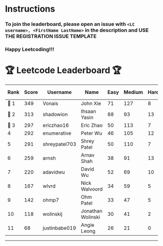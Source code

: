 # Instructions
### To join the leaderboard, please open an issue with `<LC username>, <FirstName LastName>` in the description and USE THE REGISTRATION ISSUE TEMPLATE
### Happy Leetcoding!!!


# 🏆 Leetcode Leaderboard 🏆

| Rank | Score | Username       | Name | Easy | Medium | Hard | Problems Solved |
|------|----------------|-----------------|-------------------|--------------|--------------|--------------|--------------|
| 🥇 1 | 349 | Vonais | John Xie | 71 | 127 | 8 | 206 |
| 🥈 2 | 313 | shadowion | Ihsaan Yasin | 88 | 93 | 13 | 194 |
| 🥉 3 | 297 | ericzhao16 | Eric Zhao | 50 | 113 | 7 | 170 |
| 4 | 292 | enumerative | Peter Wu | 46 | 105 | 12 | 163 |
| 5 | 291 | shreypatel703 | Shrey Patel | 50 | 110 | 7 | 167 |
| 6 | 259 | arnsh | Arnav Shah | 38 | 91 | 13 | 142 |
| 7 | 220 | adavidwu | David Wu | 52 | 69 | 10 | 131 |
| 8 | 167 | wlvrd | Nick Walvoord | 34 | 59 | 5 | 98 |
| 9 | 142 | ohmp7 | Ohm Patel | 33 | 47 | 5 | 85 |
| 10 | 118 | wolinskij | Jonathan Wolinski | 30 | 41 | 2 | 73 |
| 11 | 68 | justinbabe019 | Angie Leong | 26 | 21 | 0 | 47 |
---